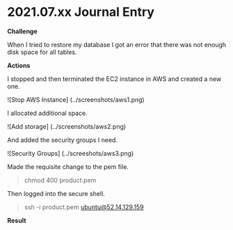 # 2021.07.xx Journal Entry

**Challenge**

When I tried to restore my database I got an error that there was not enough disk space for all tables.

**Actions**

I stopped and then terminated the EC2 instance in AWS and created a new one.

![Stop AWS Instance] (../screenshots/aws1.png)

I allocated additional space.

![Add storage] (../screenshots/aws2.png)

And added the security groups I need.

![Security Groups] (../screeshots/aws3.png)

Made the requisite change to the pem file.

> chmod 400 product.pem

Then logged into the secure shell.

> ssh -i product.pem ubuntu@52.14.129.159

**Result**

